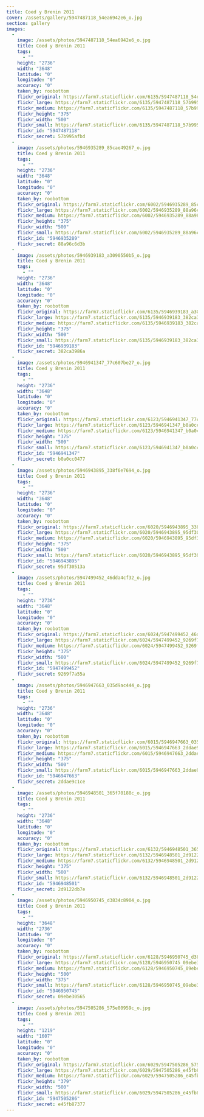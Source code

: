 ```yaml
---
title: Coed y Brenin 2011
cover: /assets/gallery/5947487118_54ea6942e6_o.jpg
section: gallery
images:
  - 
    image: /assets/photos/5947487118_54ea6942e6_o.jpg
    title: Coed y Brenin 2011
    tags:
      - ""
    height: "2736"
    width: "3648"
    latitude: "0"
    longitude: "0"
    accuracy: "0"
    taken_by: roobottom
    flickr_original: https://farm7.staticflickr.com/6135/5947487118_54ea6942e6_o.jpg
    flickr_large: https://farm7.staticflickr.com/6135/5947487118_57b995afbd_b.jpg
    flickr_medium: https://farm7.staticflickr.com/6135/5947487118_57b995afbd.jpg
    flickr_height: "375"
    flickr_width: "500"
    flickr_small: https://farm7.staticflickr.com/6135/5947487118_57b995afbd_m.jpg
    flickr_id: "5947487118"
    flickr_secret: 57b995afbd
  - 
    image: /assets/photos/5946935289_85cae49267_o.jpg
    title: Coed y Brenin 2011
    tags:
      - ""
    height: "2736"
    width: "3648"
    latitude: "0"
    longitude: "0"
    accuracy: "0"
    taken_by: roobottom
    flickr_original: https://farm7.staticflickr.com/6002/5946935289_85cae49267_o.jpg
    flickr_large: https://farm7.staticflickr.com/6002/5946935289_88a96c6d3b_b.jpg
    flickr_medium: https://farm7.staticflickr.com/6002/5946935289_88a96c6d3b.jpg
    flickr_height: "375"
    flickr_width: "500"
    flickr_small: https://farm7.staticflickr.com/6002/5946935289_88a96c6d3b_m.jpg
    flickr_id: "5946935289"
    flickr_secret: 88a96c6d3b
  - 
    image: /assets/photos/5946939183_a3090550b5_o.jpg
    title: Coed y Brenin 2011
    tags:
      - ""
    height: "2736"
    width: "3648"
    latitude: "0"
    longitude: "0"
    accuracy: "0"
    taken_by: roobottom
    flickr_original: https://farm7.staticflickr.com/6135/5946939183_a3090550b5_o.jpg
    flickr_large: https://farm7.staticflickr.com/6135/5946939183_382ca3986a_b.jpg
    flickr_medium: https://farm7.staticflickr.com/6135/5946939183_382ca3986a.jpg
    flickr_height: "375"
    flickr_width: "500"
    flickr_small: https://farm7.staticflickr.com/6135/5946939183_382ca3986a_m.jpg
    flickr_id: "5946939183"
    flickr_secret: 382ca3986a
  - 
    image: /assets/photos/5946941347_77c607be27_o.jpg
    title: Coed y Brenin 2011
    tags:
      - ""
    height: "2736"
    width: "3648"
    latitude: "0"
    longitude: "0"
    accuracy: "0"
    taken_by: roobottom
    flickr_original: https://farm7.staticflickr.com/6123/5946941347_77c607be27_o.jpg
    flickr_large: https://farm7.staticflickr.com/6123/5946941347_b0a0cc0477_b.jpg
    flickr_medium: https://farm7.staticflickr.com/6123/5946941347_b0a0cc0477.jpg
    flickr_height: "375"
    flickr_width: "500"
    flickr_small: https://farm7.staticflickr.com/6123/5946941347_b0a0cc0477_m.jpg
    flickr_id: "5946941347"
    flickr_secret: b0a0cc0477
  - 
    image: /assets/photos/5946943895_338f6e7694_o.jpg
    title: Coed y Brenin 2011
    tags:
      - ""
    height: "2736"
    width: "3648"
    latitude: "0"
    longitude: "0"
    accuracy: "0"
    taken_by: roobottom
    flickr_original: https://farm7.staticflickr.com/6020/5946943895_338f6e7694_o.jpg
    flickr_large: https://farm7.staticflickr.com/6020/5946943895_95df30513a_b.jpg
    flickr_medium: https://farm7.staticflickr.com/6020/5946943895_95df30513a.jpg
    flickr_height: "375"
    flickr_width: "500"
    flickr_small: https://farm7.staticflickr.com/6020/5946943895_95df30513a_m.jpg
    flickr_id: "5946943895"
    flickr_secret: 95df30513a
  - 
    image: /assets/photos/5947499452_46dda4cf32_o.jpg
    title: Coed y Brenin 2011
    tags:
      - ""
    height: "2736"
    width: "3648"
    latitude: "0"
    longitude: "0"
    accuracy: "0"
    taken_by: roobottom
    flickr_original: https://farm7.staticflickr.com/6024/5947499452_46dda4cf32_o.jpg
    flickr_large: https://farm7.staticflickr.com/6024/5947499452_9269f7a55a_b.jpg
    flickr_medium: https://farm7.staticflickr.com/6024/5947499452_9269f7a55a.jpg
    flickr_height: "375"
    flickr_width: "500"
    flickr_small: https://farm7.staticflickr.com/6024/5947499452_9269f7a55a_m.jpg
    flickr_id: "5947499452"
    flickr_secret: 9269f7a55a
  - 
    image: /assets/photos/5946947663_035d9ac444_o.jpg
    title: Coed y Brenin 2011
    tags:
      - ""
    height: "2736"
    width: "3648"
    latitude: "0"
    longitude: "0"
    accuracy: "0"
    taken_by: roobottom
    flickr_original: https://farm7.staticflickr.com/6015/5946947663_035d9ac444_o.jpg
    flickr_large: https://farm7.staticflickr.com/6015/5946947663_2ddae9c1ce_b.jpg
    flickr_medium: https://farm7.staticflickr.com/6015/5946947663_2ddae9c1ce.jpg
    flickr_height: "375"
    flickr_width: "500"
    flickr_small: https://farm7.staticflickr.com/6015/5946947663_2ddae9c1ce_m.jpg
    flickr_id: "5946947663"
    flickr_secret: 2ddae9c1ce
  - 
    image: /assets/photos/5946948501_365f70188c_o.jpg
    title: Coed y Brenin 2011
    tags:
      - ""
    height: "2736"
    width: "3648"
    latitude: "0"
    longitude: "0"
    accuracy: "0"
    taken_by: roobottom
    flickr_original: https://farm7.staticflickr.com/6132/5946948501_365f70188c_o.jpg
    flickr_large: https://farm7.staticflickr.com/6132/5946948501_2d9122db7e_b.jpg
    flickr_medium: https://farm7.staticflickr.com/6132/5946948501_2d9122db7e.jpg
    flickr_height: "375"
    flickr_width: "500"
    flickr_small: https://farm7.staticflickr.com/6132/5946948501_2d9122db7e_m.jpg
    flickr_id: "5946948501"
    flickr_secret: 2d9122db7e
  - 
    image: /assets/photos/5946950745_d3834c8904_o.jpg
    title: Coed y Brenin 2011
    tags:
      - ""
    height: "3648"
    width: "2736"
    latitude: "0"
    longitude: "0"
    accuracy: "0"
    taken_by: roobottom
    flickr_original: https://farm7.staticflickr.com/6128/5946950745_d3834c8904_o.jpg
    flickr_large: https://farm7.staticflickr.com/6128/5946950745_09ebe30565_b.jpg
    flickr_medium: https://farm7.staticflickr.com/6128/5946950745_09ebe30565.jpg
    flickr_height: "500"
    flickr_width: "375"
    flickr_small: https://farm7.staticflickr.com/6128/5946950745_09ebe30565_m.jpg
    flickr_id: "5946950745"
    flickr_secret: 09ebe30565
  - 
    image: /assets/photos/5947505286_575e80959c_o.jpg
    title: Coed y Brenin 2011
    tags:
      - ""
    height: "1219"
    width: "1607"
    latitude: "0"
    longitude: "0"
    accuracy: "0"
    taken_by: roobottom
    flickr_original: https://farm7.staticflickr.com/6029/5947505286_575e80959c_o.jpg
    flickr_large: https://farm7.staticflickr.com/6029/5947505286_e45fb87377_b.jpg
    flickr_medium: https://farm7.staticflickr.com/6029/5947505286_e45fb87377.jpg
    flickr_height: "379"
    flickr_width: "500"
    flickr_small: https://farm7.staticflickr.com/6029/5947505286_e45fb87377_m.jpg
    flickr_id: "5947505286"
    flickr_secret: e45fb87377
---
```

